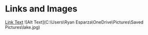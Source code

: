# Links and Images

[Link Text](https://www.google.com)
![Alt Text](C:\Users\Ryan Esparza\OneDrive\Pictures\Saved Pictures\lake.jpg)
